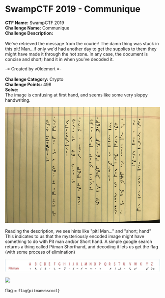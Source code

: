 # SwampCTF 2019 - Communique<br>
**CTF Name:** SwampCTF 2019 </br>
**Challenge Name:** Communique</br>
**Challenge Description:**</br></br>
We've retrieved the message from the courier! The damn thing was stuck in this pit! Man...if only we'd had another day to get the supplies to them they might have made it through the hot zone. In any case, the document is concise and short; hand it in when you've decoded it.

-= Created by v0ldemort =-</br></br>
**Challenge Category:** Crypto</br>
**Challenge Points:** 498</br>
**Solve:**</br>
The image is confusing at first hand, and seems like some very sloppy handwriting.

![](encoded.PNG)

Reading the description, we see hints like "pit! Man..." and "short; hand"</br>
This indicates to us that the mysteriously encoded image might have something to do with Pit man and/or Short hand.
A simple google search returns a thing called Pitman Shorthand, and decoding it lets us get the flag (with some process of elimination)

![](reference.PNG)

![](writeup.PNG)

flag = ```flag{pitmanwascool}```
